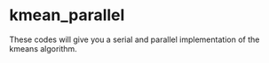 # kmean_parallel

These codes will give you a serial and parallel implementation of the kmeans algorithm.

